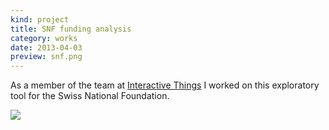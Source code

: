 ```yaml
---
kind: project
title: SNF funding analysis
category: works
date: 2013-04-03
preview: snf.png
---
```


As a member of the team at <a href="http://interactivethings.com">Interactive Things</a>
I worked on this exploratory tool for the Swiss National Foundation.

![](snf.png)
